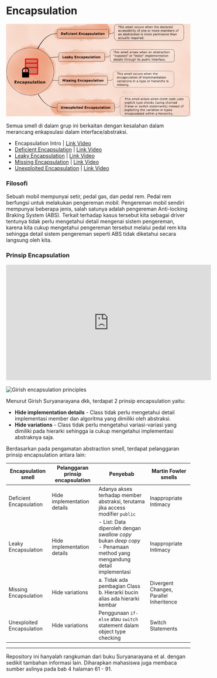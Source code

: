 # Encapsulation

![Girish encapsulation smell](encapsulation.png "Girish encapsulation smell")

Semua smell di dalam grup ini berkaitan dengan kesalahan dalam merancang enkapsulasi dalam interface/abstraksi.

- Encapsulation Intro | [Link Video](https://www.youtube.com/watch?v=WqXM5lHEwGY&list=PLG_Cu5FmqSk2KHT6lXngRvcOmOzuk4_ju&index=1)
- [Deficient Encapsulation](deficient) | [Link Video](https://www.youtube.com/watch?v=r-wphP9hQ8E&list=PLG_Cu5FmqSk2KHT6lXngRvcOmOzuk4_ju&index=2)
- [Leaky Encapsulation](leaky) | [Link Video](https://www.youtube.com/watch?v=FXLKSYTwk_0&list=PLG_Cu5FmqSk2KHT6lXngRvcOmOzuk4_ju&index=3)
- [Missing Encapsulation](missing) | [Link Video](https://www.youtube.com/watch?v=tHKGrugra70&list=PLG_Cu5FmqSk2KHT6lXngRvcOmOzuk4_ju&index=4)
- [Unexploited Encapsulation](unexploited) | [Link Video](https://www.youtube.com/watch?v=qQC5cXVuX9Y&list=PLG_Cu5FmqSk2KHT6lXngRvcOmOzuk4_ju&index=5)

### Filosofi

Sebuah mobil mempunyai setir, pedal gas, dan pedal rem. Pedal rem berfungsi untuk melakukan pengereman mobil. Pengereman mobil sendiri mempunyai beberapa jenis, salah satunya adalah pengereman Anti-locking Braking System (ABS). Terkait terhadap kasus tersebut kita sebagai driver tentunya tidak perlu mengetahui detail mengenai sistem pengereman, karena kita cukup mengetahui pengereman tersebut melalui pedal rem kita sehingga detail sistem pengereman seperti ABS tidak diketahui secara langsung oleh kita.

### Prinsip Encapsulation

<div class="video-wrapper">
<iframe width="560" height="315" src="https://www.youtube.com/embed/WqXM5lHEwGY" title="YouTube video player" frameborder="0" allow="accelerometer; autoplay; clipboard-write; encrypted-media; gyroscope; picture-in-picture" allowfullscreen></iframe>
</div>


![Girish encapsulation principles](encapsulation_principles.png "Girish encapsulation principles")

Menurut Girish Suryanarayana dkk, terdapat 2 prinsip encapsulation yaitu:

- **Hide implementation details** - Class tidak perlu mengetahui detail implementasi member dan algoritma yang dimiliki oleh abstraksi.
- **Hide variations** - Class tidak perlu mengetahui variasi-variasi yang dimiliki pada hierarki sehingga ia cukup mengetahui implementasi abstraknya saja.

Berdasarkan pada pengamatan abstraction smell, terdapat pelanggaran prinsip encapsulation antara lain:

| Encapsulation smell | Pelanggaran prinsip encapsulation | Penyebab | Martin Fowler smells |
| --- | --- | --- | --- |
| Deficient Encapsulation | Hide implementation details | Adanya akses terhadap member abstraksi, terutama jika access modifier `public` | Inappropriate Intimacy |
| Leaky Encapsulation | Hide implementation details | - List: Data diperoleh dengan *swallow copy* bukan *deep copy*<br>- Penamaan method yang mengandung detail implementasi | Inappropriate Intimacy |
| Missing Encapsulation | Hide variations | a. Tidak ada pembagian Class<br>b. Hierarki bucin alias ada hierarki kembar | Divergent Changes, Parallel Inheritence |
| Unexploited Encapsulation | Hide variations | Penggunaan `if-else` atau `switch` statement dalam object type checking | Switch Statements |


---

Repository ini hanyalah rangkuman dari buku Suryanarayana et al. dengan sedikit tambahan informasi lain. Diharapkan mahasiswa juga membaca sumber aslinya pada bab 4 halaman 61 - 91.
